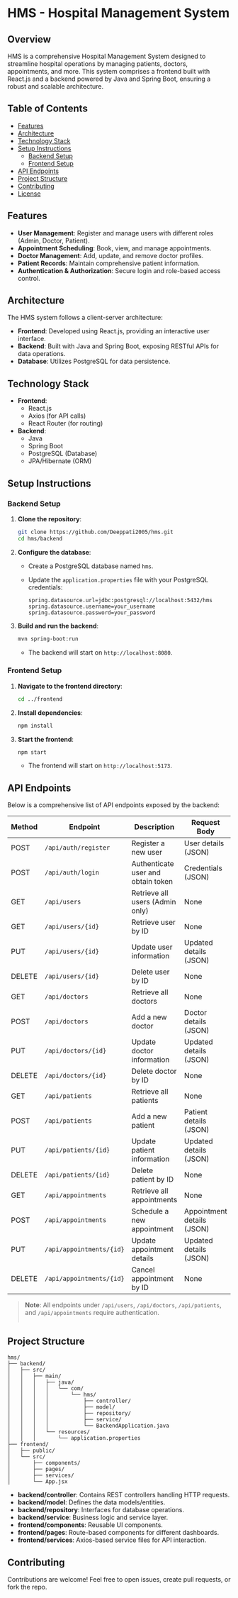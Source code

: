 # HMS - Hospital Management System

## Overview

HMS is a comprehensive Hospital Management System designed to streamline hospital operations by managing patients, doctors, appointments, and more. This system comprises a frontend built with React.js and a backend powered by Java and Spring Boot, ensuring a robust and scalable architecture.

## Table of Contents

- [Features](#features)
- [Architecture](#architecture)
- [Technology Stack](#technology-stack)
- [Setup Instructions](#setup-instructions)
  - [Backend Setup](#backend-setup)
  - [Frontend Setup](#frontend-setup)
- [API Endpoints](#api-endpoints)
- [Project Structure](#project-structure)
- [Contributing](#contributing)
- [License](#license)

## Features

- **User Management**: Register and manage users with different roles (Admin, Doctor, Patient).
- **Appointment Scheduling**: Book, view, and manage appointments.
- **Doctor Management**: Add, update, and remove doctor profiles.
- **Patient Records**: Maintain comprehensive patient information.
- **Authentication & Authorization**: Secure login and role-based access control.

## Architecture

The HMS system follows a client-server architecture:

- **Frontend**: Developed using React.js, providing an interactive user interface.
- **Backend**: Built with Java and Spring Boot, exposing RESTful APIs for data operations.
- **Database**: Utilizes PostgreSQL for data persistence.

## Technology Stack

- **Frontend**:
  - React.js
  - Axios (for API calls)
  - React Router (for routing)
- **Backend**:
  - Java
  - Spring Boot
  - PostgreSQL (Database)
  - JPA/Hibernate (ORM)

## Setup Instructions

### Backend Setup

1. **Clone the repository**:
   ```bash
   git clone https://github.com/Deeppati2005/hms.git
   cd hms/backend
   ```

2. **Configure the database**:
   - Create a PostgreSQL database named `hms`.
   - Update the `application.properties` file with your PostgreSQL credentials:


     ```properties 
     spring.datasource.url=jdbc:postgresql://localhost:5432/hms
     spring.datasource.username=your_username
     spring.datasource.password=your_password
     ```

3. **Build and run the backend**:
   ```bash
   mvn spring-boot:run
   ```
   - The backend will start on `http://localhost:8080`.

### Frontend Setup

1. **Navigate to the frontend directory**:
   ```bash
   cd ../frontend
   ```

2. **Install dependencies**:
   ```bash
   npm install
   ```

3. **Start the frontend**:
   ```bash
   npm start
   ```
   - The frontend will start on `http://localhost:5173`.

## API Endpoints

Below is a comprehensive list of API endpoints exposed by the backend:

| Method | Endpoint                 | Description                          | Request Body          | Response         |
|--------|--------------------------|--------------------------------------|-----------------------|------------------|
| POST   | `/api/auth/register`     | Register a new user                  | User details (JSON)   | Success message  |
| POST   | `/api/auth/login`        | Authenticate user and obtain token   | Credentials (JSON)    | JWT token        |
| GET    | `/api/users`             | Retrieve all users (Admin only)      | None                  | List of users    |
| GET    | `/api/users/{id}`        | Retrieve user by ID                  | None                  | User details     |
| PUT    | `/api/users/{id}`        | Update user information              | Updated details (JSON)| Success message  |
| DELETE | `/api/users/{id}`        | Delete user by ID                    | None                  | Success message  |
| GET    | `/api/doctors`           | Retrieve all doctors                 | None                  | List of doctors  |
| POST   | `/api/doctors`           | Add a new doctor                     | Doctor details (JSON) | Success message  |
| PUT    | `/api/doctors/{id}`      | Update doctor information            | Updated details (JSON)| Success message  |
| DELETE | `/api/doctors/{id}`      | Delete doctor by ID                  | None                  | Success message  |
| GET    | `/api/patients`          | Retrieve all patients                | None                  | List of patients |
| POST   | `/api/patients`          | Add a new patient                    | Patient details (JSON)| Success message  |
| PUT    | `/api/patients/{id}`     | Update patient information           | Updated details (JSON)| Success message  |
| DELETE | `/api/patients/{id}`     | Delete patient by ID                 | None                  | Success message  |
| GET    | `/api/appointments`      | Retrieve all appointments            | None                  | List of appointments |
| POST   | `/api/appointments`      | Schedule a new appointment           | Appointment details (JSON) | Success message |
| PUT    | `/api/appointments/{id}` | Update appointment details           | Updated details (JSON)| Success message  |
| DELETE | `/api/appointments/{id}` | Cancel appointment by ID             | None                  | Success message  |

> **Note**: All endpoints under `/api/users`, `/api/doctors`, `/api/patients`, and `/api/appointments` require authentication.
> ```

## Project Structure

```
hms/
├── backend/
│   ├── src/
│   │   ├── main/
│   │   │   ├── java/
│   │   │   │   └── com/
│   │   │   │       └── hms/
│   │   │   │           ├── controller/
│   │   │   │           ├── model/
│   │   │   │           ├── repository/
│   │   │   │           ├── service/
│   │   │   │           └── BackendApplication.java
│   │   │   └── resources/
│   │   │       └── application.properties
├── frontend/
│   ├── public/
│   └── src/
│       ├── components/
│       ├── pages/
│       ├── services/
│       └── App.jsx
```

- **backend/controller**: Contains REST controllers handling HTTP requests.
- **backend/model**: Defines the data models/entities.
- **backend/repository**: Interfaces for database operations.
- **backend/service**: Business logic and service layer.
- **frontend/components**: Reusable UI components.
- **frontend/pages**: Route-based components for different dashboards.
- **frontend/services**: Axios-based service files for API interaction.

## Contributing

Contributions are welcome! Feel free to open issues, create pull requests, or fork the repo.
